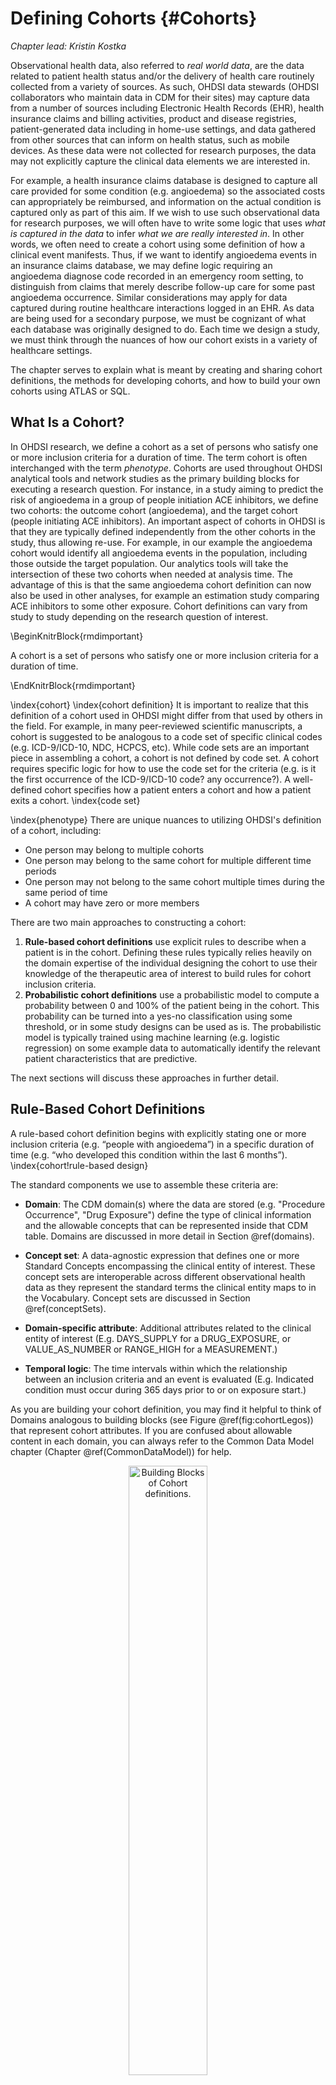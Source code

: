 # Defining Cohorts {#Cohorts}

*Chapter lead: Kristin Kostka*

Observational health data, also referred to *real world data*, are the data related to patient health status and/or the delivery of health care routinely collected from a variety of sources. As such, OHDSI data stewards (OHDSI collaborators who maintain data in CDM for their sites) may capture data from a number of sources including Electronic Health Records (EHR), health insurance claims and billing activities, product and disease registries, patient-generated data including in home-use settings, and data gathered from other sources that can inform on health status, such as mobile devices. As these data were not collected for research purposes, the data may not explicitly capture the clinical data elements we are interested in.

For example, a health insurance claims database is designed to capture all care provided for some condition (e.g. angioedema) so the associated costs can appropriately be reimbursed, and information on the actual condition is captured only as part of this aim. If we wish to use such observational data for research purposes, we will often have to write some logic that uses *what is captured in the data* to infer *what we are really interested in*. In other words, we often need to create a cohort using some definition of how a clinical event manifests. Thus, if we want to identify angioedema events in an insurance claims database, we may define logic requiring an angioedema diagnose code recorded in an emergency room setting, to distinguish from claims that merely describe follow-up care for some past angioedema occurrence. Similar considerations may apply for data captured during routine healthcare interactions logged in an EHR. As data are being used for a secondary purpose, we must be cognizant of what each database was originally designed to do. Each time we design a study, we must think through the nuances of how our cohort exists in a variety of healthcare settings.

The chapter serves to explain what is meant by creating and sharing cohort definitions, the methods for developing cohorts, and how to build your own cohorts using ATLAS or SQL.

## What Is a Cohort?

In OHDSI research, we define a cohort as a set of persons who satisfy one or more inclusion criteria for a duration of time. The term cohort is often interchanged with the term *phenotype*. Cohorts are used throughout OHDSI analytical tools and network studies as the primary building blocks for executing a research question. For instance, in a study aiming to predict the risk of angioedema in a group of people initiation ACE inhibitors, we define two cohorts: the outcome cohort (angioedema), and the target cohort (people initiating ACE inhibitors). An important aspect of cohorts in OHDSI is that they are typically defined independently from the other cohorts in the study, thus allowing re-use. For example, in our example the angioedema cohort would identify all angioedema events in the population, including those outside the target population. Our analytics tools will take the intersection of these two cohorts when needed at analysis time. The advantage of this is that the same angioedema cohort definition can now also be used in other analyses, for example an estimation study comparing ACE inhibitors to some other exposure. Cohort definitions can vary from study to study depending on the research question of interest.

\BeginKnitrBlock{rmdimportant}<div class="rmdimportant">A cohort is a set of persons who satisfy one or more inclusion criteria for a duration of time.
</div>\EndKnitrBlock{rmdimportant}

\index{cohort} \index{cohort definition}
It is important to realize that this definition of a cohort used in OHDSI might differ from that used by others in the field. For example, in many peer-reviewed scientific manuscripts, a cohort is suggested to be analogous to a code set of specific clinical codes (e.g. ICD-9/ICD-10, NDC, HCPCS, etc). While code sets are an important piece in assembling a cohort, a cohort is not defined by code set. A cohort requires specific logic for how to use the code set for the criteria (e.g. is it the first occurrence of the ICD-9/ICD-10 code? any occurrence?). A well-defined cohort specifies how a patient enters a cohort and how a patient exits a cohort.
\index{code set}

\index{phenotype}
There are unique nuances to utilizing OHDSI's definition of a cohort, including:

- One person may belong to multiple cohorts
- One person may belong to the same cohort for multiple different time periods
- One person may not belong to the same cohort multiple times during the same period of time
- A cohort may have zero or more members

There are two main approaches to constructing a cohort:

1. **Rule-based cohort definitions** use explicit rules to describe when a patient is in the cohort. Defining these rules typically relies heavily on the domain expertise of the individual designing the cohort to use their knowledge of the therapeutic area of interest to build rules for cohort inclusion criteria.
2. **Probabilistic cohort definitions** use a probabilistic model to compute a probability between 0 and 100% of the patient being in the cohort. This probability can be turned into a yes-no classification using some threshold, or in some study designs can be used as is. The probabilistic model is typically trained using machine learning (e.g. logistic regression) on some example data to automatically identify the relevant patient characteristics that are predictive.

The next sections will discuss these approaches in further detail.

## Rule-Based Cohort Definitions

A rule-based cohort definition begins with explicitly stating one or more inclusion criteria (e.g. “people with angioedema”) in a specific duration of time (e.g. “who developed this condition within the last 6 months”). \index{cohort!rule-based design}

The standard components we use to assemble these criteria are:

- **Domain**: The CDM domain(s) where the data are stored (e.g. "Procedure Occurrence", "Drug Exposure") define the type of clinical information and the allowable concepts that can be represented inside that CDM table. Domains are discussed in more detail in Section \@ref(domains).

- **Concept set**: A data-agnostic expression that defines one or more Standard Concepts encompassing the clinical entity of interest. These concept sets are interoperable across different observational health data as they represent the standard terms the clinical entity maps to in the Vocabulary. Concept sets are discussed in Section \@ref(conceptSets).

- **Domain-specific attribute**: Additional attributes related to the clinical entity of interest (E.g. DAYS_SUPPLY for a DRUG_EXPOSURE, or VALUE_AS_NUMBER or RANGE_HIGH for a MEASUREMENT.)

- **Temporal logic**:  The time intervals within which the relationship between an inclusion criteria and an event is evaluated (E.g. Indicated condition must occur during 365 days prior to or on exposure start.)

As you are building your cohort definition, you may find it helpful to think of Domains analogous to building blocks (see Figure \@ref(fig:cohortLegos)) that represent cohort attributes. If you are confused about allowable content in each domain, you can always refer to the Common Data Model chapter (Chapter \@ref(CommonDataModel)) for help.

<div class="figure" style="text-align: center">
<img src="images/Cohorts/cohort-legos.png" alt="Building Blocks of Cohort definitions." width="50%" />
<p class="caption">(\#fig:cohortLegos)Building Blocks of Cohort definitions.</p>
</div>

When creating a cohort definition, you need to ask yourself the following questions:

- *What initial event defines the time of cohort entry?*
- *What inclusion criteria are applied to the initial events?*
- *What defines the time of cohort exit?*

**Cohort entry event**: The cohort entry event (initial event) defines the time when people enter the cohort, called the **cohort index date**. A cohort entry event can be any event recorded in the CDM such as drug exposures, conditions, procedures, measurements and visits. Initial events are defined by the CDM domain where the data are stored (e.g. PROCEDURE_OCCURRENCE, DRUG_EXPOSURE, etc), the concept sets built to identify the clinical activity (e.g. SNOMED codes for conditions, RxNorm codes for drugs) as well as any other specific attributes (e.g. age at occurrence, first diagnosis/procedure/etc, specifying start and end date, specifying visit type or criteria, days supply, etc). The set of people having an entry event is referred to as the **initial event cohort**.  \index{cohort!entry event}

**Inclusion criteria**: Inclusion criteria are applied to the initial event cohort to further restrict the set of people. Each inclusion criterion is defined by the CDM domain(s) where the data are stored, concept set(s) representing the clinical activity, domain-specific attributes (e.g. days supply, visit type, etc), and the temporal logic relative to the cohort index date. Each inclusion criterion can be evaluated to determine the impact of the criteria on the attrition of persons from the initial event cohort. The **qualifying cohort** is defined as all people in the initial event cohort that satisfy all inclusion criteria. \index{cohort!inclusion criteria}

**Cohort exit criteria**: The cohort exit event signifies when a person no longer qualifies for cohort membership. Cohort exit can be defined in multiple ways such as the end of the observation period, a fixed time interval relative to the initial entry event, the last event in a sequence of related observations (e.g. persistent drug exposure) or through other censoring of observation period. Cohort exit strategy will impact whether a person can belong to the cohort multiple times during different time intervals.\index{cohort!exit criteria}

\BeginKnitrBlock{rmdimportant}<div class="rmdimportant">In the OHDSI tools there is no distinction between inclusion and exclusion criteria. All criteria are formulated as inclusion criteria. For example, the exclusion criterion "Exclude people with prior hypertension" can be formulated as the inclusion criterion "Include people with 0 occurrences of prior hypertension".
</div>\EndKnitrBlock{rmdimportant}

## Concept Sets {#conceptSets}

\index{concept set}

A concept set is an expression representing a list of concepts that can be used as a reusable component in various analyses. It can be thought of as a standardized, computer-executable equivalent of the code lists often used in observational studies. A concept set expression consists of a list of concepts with the following attributes:

- **Exclude**: Exclude this concept (and any of its descendants if selected) from the concept set.
- **Descendants**: Consider not only this concept, but also all of its descendants.
- **Mapped**: Allow to search for non-standard concepts.

For example, a concept set expression could contains two concepts as depicted in Table \@ref(tab:conceptSetExpression). Here we include concept [4329847](http://athena.ohdsi.org/search-terms/terms/4329847) ("Myocardial infarction") and all of its descendants, but exclude concept [314666](http://athena.ohdsi.org/search-terms/terms/314666) ("Old myocardial infarction") and all of its descendants.

Table: (\#tab:conceptSetExpression) An example concept set expression.

| Concept Id | Concept Name | Excluded | Descendants | Mapped |
| ---------- |:------------ | -------- | ----------- | ------ |
| 4329847    | Myocardial infarction | NO | YES | NO |
| 314666     | Old myocardial infarction | YES | YES | NO |

As shown in Figure \@ref(fig:conceptSet), this will include "Myocardial infarction" and all of its descendants except "Old myocardial infarction" and its descendants. In total, this concept set expression implies nearly a hundred Standard Concepts. These Standard Concepts in turn reflect hundreds of source codes (e.g. ICD-9 and ICD-10 codes) that may appear in the various databases.

<div class="figure" style="text-align: center">
<img src="images/Cohorts/conceptSet.png" alt="A concept set including &quot;Myocardial infarction&quot; (with descendants), but excluding &quot;Old myocardial infarction&quot; (with descendants)." width="100%" />
<p class="caption">(\#fig:conceptSet)A concept set including "Myocardial infarction" (with descendants), but excluding "Old myocardial infarction" (with descendants).</p>
</div>

## Probabilistic Cohort Definitions

Rule-based cohort definitions are a popular method for assembling cohort definitions. However, assembling necessary expert consensus to create a study cohort can be prohibitively time consuming. Probabilistic cohort design is an alternative, machine-driven method to expedite the selection of cohort attributes. In this approach, supervised machine learning allows a phenotyping algorithm to learn from a set of labeled examples (cases) of what attributes contribute to cohort membership. This algorithm can then be used to better ascertain the defining characteristics of a phenotype and what trade-offs occur in overall study accuracy when choosing to modify phenotype criteria. \index{cohort!probabilistic design}

An example of applying this approach on data in the CDM is the APHRODITE (Automated PHenotype Routine for Observational Definition, Identification, Training and Evaluation) R-package[^aphroditeUrl] . This package provides a cohort building framework that combines the ability of learning from imperfectly labeled data. [@Banda2017APHRODITE] \index{APHRODITE}

[^aphroditeUrl]: https://github.com/OHDSI/Aphrodite

## Cohort Definition Validity

When you are building a cohort, you should consider which of these is more important to you: *finding all the eligible patients?* versus *Getting only the ones you are confident about?*

Your strategy to construct your cohort will depend on the clinical stringency of how your expert consensus defines the disease. This is to say, the right cohort design will depend on the question you’re trying to answer. You may opt to build a cohort definition that uses everything you can get, uses the lowest common denominator so you can share it across OHDSI sites or is a compromise of the two. It is ultimately at the researcher’s discretion what threshold of stringency is necessary to adequately study the cohort of interest.

As mentioned at the beginning of the chapter, a cohort definition is an attempt to infer something we would like to observe from the data that is recorded. This begs the question how well we succeeded in that attempt. In general, the validation of a rule-based cohort definition or probabilistic algorithm can be thought of as a test of the proposed cohort compared to some form of “gold standard” reference (e.g. manual chart review of cases). This is discussed in detail in Chapter \@ref(ClinicalValidity) ("Clinical Validity").

### OHDSI Gold Standard Phenotype Library

To assist the community in the inventory and overall evaluation of existing cohort definitions and algorithms, the OHDSI Gold Standard Phenotype Library (GSPL) Workgroup was formed. The purpose of the GSPL workgroup is to develop a community-backed phenotype library from rules-based and probabilistic methods. The GSPL enable members of the OHDSI community to find, evaluate, and utilize community-validated cohort definitions for research and other activities. These “gold standard” definitions will reside in a library, the entries of which are held to specific standards of design and evaluation. For additional information related to the GSPL, consult the OHDSI workgroup page.[^gsplUrl] Research within this workgroup includes APHRODITE [@Banda2017APHRODITE] and the PheValuator tool [@Swerdel2019phevaluator] , discussed in the prior section, as well as work done to share the Electronic Medical Records and Genomics [eMERGE](https://emerge.mc.vanderbilt.edu/) [Phenotype Library](https://phekb.org/phenotypes) across the OHDSI network [@Hripcsak2019eMERGE]. If phenotype curation is your interest, consider contributing to this workgroup. \index{phenotype library}

[^gsplUrl]: https://www.ohdsi.org/web/wiki/doku.php?id=projects:workgroups:gold-library-wg

## Defining a Cohort for Hypertension

We begin to practice our cohort skills by putting together a cohort definition using a rule-based approach. In this example, we want to find *patients who initiate ACE inhibitors monotherapy as first-line treatments for hypertension*

With this context in mind, we are now going to build our cohort. As we go through this exercise, we will approach building our cohort similar to standard attrition chart. Figure \@ref(fig:CohortPractice) shows the logical framework for how we want to build this cohort.

<div class="figure" style="text-align: center">
<img src="images/Cohorts/CohortPractice.png" alt="Logical Diagram of Intended Cohort" width="100%" />
<p class="caption">(\#fig:CohortPractice)Logical Diagram of Intended Cohort</p>
</div>

You can build a cohort in the user interface of ATLAS or you can write a query directly against your CDM. We will briefly discuss both in this chapter.

## Implementing a Cohort Using ATLAS

To begin in ATLAS, click on the ![](images/Cohorts/cohortdefinition.png) module. When the module loads, click on "New cohort". The next screen you will see will be an empty cohort definition. Figure \@ref(fig:ATLASdefineacohort) shows what you will see on your screen.

<div class="figure" style="text-align: center">
<img src="images/Cohorts/ATLAS-defineacohort.png" alt="New Cohort Definition" width="100%" />
<p class="caption">(\#fig:ATLASdefineacohort)New Cohort Definition</p>
</div>

Before you do anything else, you are encouraged to change the name of the cohort from "New Cohort Definition" to your own unique name for this cohort. You may opt for a name like "New users of ACE inhibitors as first-line monotherapy for hypertension".

\BeginKnitrBlock{rmdimportant}<div class="rmdimportant">ATLAS will not allow two cohorts to have the same exact names. ATLAS will give you a pop-up error message if you choose a name already used by another ATLAS cohort.</div>\EndKnitrBlock{rmdimportant}

Once you have chosen a name, you can save the cohort by clicking ![](images/Cohorts/save.png).


### Initial Event Criteria

Now we can proceed with defining the initial cohort event. You will click "Add initial event". You now have to pick which domain you are building a criteria around. You may ask yourself, "how do I know which domain is the initial cohort event?" Let's figure that out.

<div class="figure" style="text-align: center">
<img src="images/Cohorts/ATLAS-initialevent.png" alt="Adding an Initial Event" width="100%" />
<p class="caption">(\#fig:ATLASinitialevent)Adding an Initial Event</p>
</div>

As we see in Figure \@ref(fig:ATLASinitialevent), ATLAS provides descriptions below each criteria to help you. If we were building a CONDITION_OCCURRENCE based criteria, our question would be looking for patients with a specific diagnosis. If we were building a DRUG_EXPOSURE based criteria, our question would be looking for patients with a specific drug or drug class. Since we want to find patients who initiate ACE inhibitors monotherapy as first-line treatments for hypertension, we want to choose a DRUG_EXPOSURE criteria. You may say, "but we also care about hypertension as a diagnosis". You are correct. Hypertension is another criterion we will build. However, the cohort start date is defined by the initiation of the ACE inhibitor treatment, which is therefore the initial event. The diagnosis of hypertension is what we call an *additional qualifying criteria*. We will return to this once we build this criteria. We will click "Add Drug Exposure".

The screen will update with your selected criteria but you are not done yet. As we see in Figure \@ref(fig:ATLASdrugexposure), ATLAS does not know what drug we are looking for. We need to tell ATLAS which concept set is associated to ACE inhibitors.

<div class="figure" style="text-align: center">
<img src="images/Cohorts/ATLAS-drugexposure.png" alt="Defining a Drug Exposure" width="100%" />
<p class="caption">(\#fig:ATLASdrugexposure)Defining a Drug Exposure</p>
</div>

### Defining the Concept Set

You will need to click ![](images/Cohorts/downarrow.png) to open the dialogue box that will allow you to retrieve a concept set to define ACE Inhibitors.

#### Scenario 1: You Have Not Built a Concept Set {-}

If you have not assembled your concept sets to apply to your criteria, you will need to do so before you move forward. You may build a concept set within the cohort definition by navigating to the "Concept set" tab and clicking "New Concept Set". You will need to rename the concept set from "Unnamed Concept Set" to a name of your choosing. From there you can use the ![](images/Cohorts/search-2.png) module to look for clinical concepts that represent ACE inhibitors (Figure \@ref(fig:aceinhibitors)).

<div class="figure" style="text-align: center">
<img src="images/Cohorts/aceinhibitors.png" alt="Searching the Vocabulary - ACE Inhibitors" width="100%" />
<p class="caption">(\#fig:aceinhibitors)Searching the Vocabulary - ACE Inhibitors</p>
</div>

When you have found terms that you would like to use to define this drug exposure, you can select the concept by clicking on ![](images/Cohorts/shoppingcart.png). You can return to your cohort definition by using the left arrow in the top left of Figure \@ref(fig:aceinhibitors). You can refer back to Chapter \@ref(StandardizedVocabularies) (Standardized Vocabularies) on how to navigate the vocabularies to find clinical concepts of interest.

Figure \@ref(fig:aceConceptSetExpression) shows our concept set expression. We selected all ACE inhibitor ingredients we are interested in, and include all their descendants, thus including all drugs that contain any of these ingredients. We can click on "Included concepts" to see all 21,536 concepts implied by this expression, or we can click on "Included Source Codes" to explore all source codes in the various coding systems that are implied.

<div class="figure" style="text-align: center">
<img src="images/Cohorts/aceConceptSetExpression.png" alt="A concept set containing ACE inhibitor drugs." width="100%" />
<p class="caption">(\#fig:aceConceptSetExpression)A concept set containing ACE inhibitor drugs.</p>
</div>

#### Scenario 2: You Have Already Built a Concept Set{-}

If you have already created a concept set and saved it in ATLAS, you can click to "Import Concept Set". A dialogue box will open that will be prompt you to find your concept in the concept set repository of your ATLAS as shown in Figure \@ref(fig:ATLASfindyourconcept). In the example figure the user is retrieving concept sets stored in ATLAS. The user typed in the name given to this concept set "ace inhibitors" in the right hand search. This shortened the concept set list to only concepts with matching names. From there, the user can click on the row of the concept set to select it. (Note: the dialogue box will disappear once you have selected a concept set.)  You will know this action is successful when the Any Drug box is updated with the name of the concept set you selected.

<div class="figure" style="text-align: center">
<img src="images/Cohorts/ATLAS-findingyourconcept.png" alt="Importing a Concept Set from ATLAS Repository" width="100%" />
<p class="caption">(\#fig:ATLASfindyourconcept)Importing a Concept Set from ATLAS Repository</p>
</div>

### Additional Initial Event Criteria

Now that you've attached a concept set, you are not done yet. Your question is looking for new users or the first time in someone's history they are exposed to ACE inhibitors. This translates to the *first exposure* of ACE inhibitors in the patient's record. To specify this, you need to click "+Add attribute". You will want to select the "Add first exposure criteria". Notice, you could specify other attributes of a criteria you build. You could specify an attribute of age at occurrence, the date of occurrence, gender or other attributes related to the drug. Criteria available for selection will look different for each domain.

From there, the window will automatically close. Once selected, this additional attribute will show up in the same box as the initial criteria (see Figure \@ref(fig:initialEventAce)).

\BeginKnitrBlock{rmdimportant}<div class="rmdimportant">The current design of ATLAS may confuse some. Despite its appearance, the ![](images/Cohorts/redX.png) is not intended to mean "No". It is an actionable feature to allow the user to delete the criteria. If you click ![](images/Cohorts/redX.png), this criteria will go away. Thus, you need to leave the criteria with the ![](images/Cohorts/redX.png) to keep the criteria active.
</div>\EndKnitrBlock{rmdimportant}

Now you have built an initial qualifying event. To ensure you are capturing the first observed drug exposure, you will want to add a look-back window to know that you are looking at enough of the patient's history to know what comes first. It is possible that a patient with a short observation period may have received an exposure elsewhere that we do not see. We cannot control this but we can mandate a minimum amount of time the patient must be in the data prior to the index date You can do this by adjusting the continuous observation drop downs. You could also click the box and type in a value to these windows. We will require 365 days of continuous observation prior to the initial event. You will update your observation period to: *with continuous observation of 365 days before*, as shown in Figure \@ref(fig:initialEventAce). This look-back window is the discretion of your study team. You may choose differently in other cohorts. This creates, as best as we are able, a minimum period of time we see the patient to ensure we are capturing the first record. This criteria is about prior history and does not involve time after the index event. Therefore, we require 0 days after the index event. Our qualifying event is the first-ever use of ACE inhibitors. Thus, we limit initial events to the "earliest event" per person.

<div class="figure" style="text-align: center">
<img src="images/Cohorts/initialEventAce.png" alt="Setting the required continuous observation before the index date." width="100%" />
<p class="caption">(\#fig:initialEventAce)Setting the required continuous observation before the index date.</p>
</div>

To further explain how this logic comes together, you can think about assembling patient timelines.

<div class="figure" style="text-align: center">
<img src="images/Cohorts/EarliestEventExplained.png" alt="Explaining patient eligibility by criteria applied" width="100%" />
<p class="caption">(\#fig:EarliestEventExplained)Explaining patient eligibility by criteria applied</p>
</div>

In Figure \@ref(fig:EarliestEventExplained), each line represents a single patient that may be eligible to join the cohort. The filled in stars represent a time the patient fulfills the specified criteria. As additional criteria is applied, you may see some stars are a lighter shade. This means that these patients have other records that satisfy the criteria but there is another record that proceeds that. By the time we get to the last criteria, we are looking at the cumulative view of patients who have ACE inhibitors for the first time and have 365 days prior to the first-time occurrence. Logically, limiting to the initial event is redundant though it is helpful to maintain our explicit logic in every selection we make. When you are building your own cohorts, you may opt to engage the Researchers section of the [OHDSI Forum](http://forums.ohdsi.org) to get a second opinion on how to construct your cohort logic.

### Inclusion Criteria

Once we have specified a cohort entry event, you could proceed to one of two places to add your additional qualifying events: "Restrict initial events" and "New inclusion criteria". The fundamental difference between these two options is what interim information you want ATLAS to serve back to you. If you add additional qualifying criteria into the Cohort Entry Event box by selecting "Restrict initial events", when you choose to generate a count in ATLAS, you will only get back the number of people who meet ALL of these criteria. If you opt to add criteria into the "New inclusion criteria", you will get an attrition chart to show you how many patients are lost by applying additional inclusion criteria. It is highly encouraged to utilize the Inclusion Criteria section so you can understand the impact of each rule on the overall success of the cohort definition. You may find a certain inclusion criteria severely limits the number of people who end up in the cohort. You may choose to relax this criterion to get a larger cohort. This will ultimately be at the discretion of the expert consensus assembling this cohort.

You will now want to click "New inclusion criteria" to add a subsequent piece of logic about membership to this cohort. The functionality in this section is identical to the way we discussed building cohort criteria above. You may specific the criteria and add specific attributes. Our first additional criteria is to subset the cohort to only patients: *With at least 1 occurrence of hypertension disorder between 365 and 0 days after index date (first initiation of an ACE inhibitor)*. You will click "New inclusion criteria" to add a new criteria. You should name your criteria and, if desired, put a little description of what you are looking for. This is for your own purposes to recall what you build -- it will not impact the integrity of the cohort you are defining.

Once you have annotated this new criteria, you will click on the "+Add criteria to group" button to build your actual criteria for this rule. This button functions similar to the "Add Initial Event" except we are no longer specifying an initial event. We could add multiple criteria to this -- which is why it specifies "add criteria to group". An example would be if you have multiple ways of finding a disease (e.g. logic for a CONDITION_OCCURRENCE, logic using a DRUG_EXPOSURE as a proxy for this condition, logic for using a MEASUREMENT as a proxy for this condition). These would be separate domains and require different criteria but can be grouped into one criteria looking for this condition. In this case, we want to find a diagnosis of hypertension so we "Add condition occurrence".  We will follow similar steps as we did with the initial event by attaching a concept set to this record. We also want to specify the event starts between 365 days before and 0 days after the index date (the occurrence of the first ACE inhibitor use). Now check your logic against Figure \@ref(fig:ATLASIC1).

<div class="figure" style="text-align: center">
<img src="images/Cohorts/ATLAS-IC1.png" alt="Additional Inclusion criteria 1" width="100%" />
<p class="caption">(\#fig:ATLASIC1)Additional Inclusion criteria 1</p>
</div>

You will then want to add another criterion to look for patients: *with exactly 0 occurrences of hypertension drugs ALL days before and 1 day before index start date (no exposure to HT drugs before an ACE inhibitor)*. This process begins as we did before by clicking  the "New inclusion criteria" button, adding your annotations to this criterion and then clicking "+Add criteria to group". This is a DRUG_EXPOSURE so you will click "Add Drug Exposure", attach a concept set for hypertensive drugs, and will specify ALL days before and 0 days after (or "1 days before" is equivalent as seen in figure) the index date. Make sure to confirm you have *exactly 0* occurrence selected. Now check your logic against Figure \@ref(fig:ATLASIC2).

<div class="figure" style="text-align: center">
<img src="images/Cohorts/ATLAS-IC2.png" alt="Additional Inclusion Criteria 2" width="100%" />
<p class="caption">(\#fig:ATLASIC2)Additional Inclusion Criteria 2</p>
</div>

You may be confused why "having no occurrences" is coded as "exactly 0 occurrences." This is a nuance of how ATLAS consumes knowledge. ATLAS only consumes inclusion criteria. You must use logical operators to indicate when you want the absence of a specific attribute such as: "Exactly 0." Over time you will become more familiar with the logical operators available in ATLAS criteria.

Lastly, you will want to add your another criterion to look for patients: *with exactly 1 occurrence of hypertension drugs between 0 days before and 7 days after index start date AND can only start one HT drug (an ACE inhibitor)* . This process begins as we did before by clicking  the "New inclusion criteria" button, adding your annotations to this criterion and then clicking "+Add criteria to group". This is a DRUG_ERA so you will click "Add Drug Era", attach a concept set for hypertensive drugs, and will specify 0 days before and 7 days after the index date. Now check your logic against Figure \@ref(fig:ATLASIC3).

<div class="figure" style="text-align: center">
<img src="images/Cohorts/ATLAS-IC3.png" alt="Additional Inclusion Criteria 3" width="100%" />
<p class="caption">(\#fig:ATLASIC3)Additional Inclusion Criteria 3</p>
</div>

### Cohort Exit Criteria

You have now added all of your qualifying inclusion criteria. You must now specify your cohort exit criteria. You will ask yourself, "when are people no longer eligible to be included in this cohort?" In this cohort, we are following new-users of a drug exposure. We want to look at continuous observation period as it relates to the drug exposure. As such, the exit criterion is specified to follow for the entirety of the continuous drug exposure. If there is a subsequent break in the drug exposure, the patient will exit the cohort at this time. We do this as we cannot determine what happened to the person during the break in the drug exposure. We can also set a criteria on the persistence window to specify an allowable gap between drug exposures. In this case, our experts leading this study concluded that a maximum of 30 days between exposure records is allowable when inferring the era of persistence exposure.

**Why are gaps allowed?** In some data sets, we see only portions of clinical interactions. Drug exposures, in particular, may represent a dispense of a prescription that can cover a certain period of time. Thus, we allow a certain amount of time between drug exposures as we know the patient may logically still have access to the initial drug exposure because the unit of dispense exceeded one day.

We can configure this by selecting the Event will persist "end of a continuous drug exposure". We then will add our persistence window to "allow for a maximum of 30 days" and append the concept set for "ACE inhibitors". Now check your logic against Figure \@ref(fig:ATLAScohortexit).

<div class="figure" style="text-align: center">
<img src="images/Cohorts/cohort-exit.png" alt="Cohort Exit Criteria" width="100%" />
<p class="caption">(\#fig:ATLAScohortexit)Cohort Exit Criteria</p>
</div>

In the case of this cohort, there are no other censoring events. However, you may build other cohorts where you need to specify this criteria. You would proceed similarly to the way we have added other attributes to this cohort definition. You have now successfully finished creating your cohort. Make sure to hit the ![](images/Cohorts/save.png) button. Congratulations! Building a cohort is the most important building block of answering a question in the OHDSI tools. You can now use the "Export" tab to share your cohort definition to other collaborators in the form of SQL code or JSON files to load into ATLAS.

## Implementing the Cohort Using SQL

Here we describe how to create the same cohort, but using SQL and R. As discussed in Chapter \@ref(SqlAndR), OHDSI provides two R packages, called SqlRender and DatabaseConnector, which together allow writing SQL code that can be automatically translated and executed against a wide variety of database platforms.

For clarity, we will split the SQL into several chunks, each chunk generating a temp table that is used in the next. This is likely not the most computationally efficient way to do it, but it is easier to read than a single very long statement.

### Connecting to the Database

We first need to tell R how to connect to the server. We use the [DatabaseConnector](https://ohdsi.github.io/DatabaseConnector/) package, which provides a function called `createConnectionDetails`. Type `?createConnectionDetails` for the specific settings required for the various database management systems (DBMS). For example, one might connect to a PostgreSQL database using this code:


```r
library(CohortMethod)
connDetails <- createConnectionDetails(dbms = "postgresql",
                                       server = "localhost/ohdsi",
                                       user = "joe",
                                       password = "supersecret")

cdmDbSchema <- "my_cdm_data"
cohortDbSchema <- "scratch"
cohortTable <- "my_cohorts"
```

The last three lines define the `cdmDbSchema`, `cohortDbSchema`, and `cohortTable` variables. We will use these later to tell R where the data in CDM format live, and where the cohorts of interest have to be created. Note that for Microsoft SQL Server, database schemas need to specify both the database and the schema, so for example `cdmDbSchema <- "my_cdm_data.dbo"`.

### Specifying the Concepts

For readability we will define the concept IDs we need in R, and pass them to the SQL:


```r
aceI <- c(1308216, 1310756, 1331235, 1334456, 1335471, 1340128, 1341927,
          1342439, 1363749, 1373225)

hypertension <- 316866

allHtDrugs <- c(904542, 907013, 932745, 942350, 956874, 970250, 974166,
                  978555, 991382, 1305447, 1307046, 1307863, 1308216,
                  1308842, 1309068, 1309799, 1310756, 1313200, 1314002,
                  1314577, 1317640, 1317967, 1318137, 1318853, 1319880,
                  1319998, 1322081, 1326012, 1327978, 1328165, 1331235,
                  1332418, 1334456, 1335471, 1338005, 1340128, 1341238,
                  1341927, 1342439, 1344965, 1345858, 1346686, 1346823,
                  1347384, 1350489, 1351557, 1353766, 1353776, 1363053,
                  1363749, 1367500, 1373225, 1373928, 1386957, 1395058,
                  1398937, 40226742, 40235485)
```

### Finding First Use

We will first find first use of ACE inhibitors for each patient:


```r
conn <- connect(connectionDetails)

sql <- "SELECT person_id AS subject_id,
  MIN(drug_exposure_start_date) AS cohort_start_date
INTO #first_use
FROM @cdm_db_schema.drug_exposure
INNER JOIN @cdm_db_schema.concept_ancestor
  ON descendant_concept_id = drug_concept_id
WHERE ancestor_concept_id IN (@ace_i)
GROUP BY person_id;"

renderTranslateExecuteSql(conn,
                          sql,
                          cdm_db_schema = cdmDbSchema,
                          ace_i = aceI)
```

Note that we join the DRUG_EXPOSURE table to the CONCEPT_ANCESTOR table to find all drugs that contain an ACE inhibitor.

### Require 365 Days of Prior Observation

Next, we require 365 of continuous prior observation by joining to the OBSERVATION_PERIOD table:


```r
sql <- "SELECT subject_id,
  cohort_start_date
INTO #has_prior_obs
FROM #first_use
INNER JOIN @cdm_db_schema.observation_period
  ON subject_id = person_id
    AND observation_period_start_date <= cohort_start_date
    AND observation_period_end_date >= cohort_start_date
WHERE DATEADD(DAY, 365, observation_period_start_date) < cohort_start_date;"

renderTranslateExecuteSql(conn, sql, cdm_db_schema = cdmDbSchema)
```

### Require Prior Hypertension

We require a hypertension diagnosis in the 365 days prior:


```r
sql <- "SELECT DISTINCT subject_id,
  cohort_start_date
INTO #has_ht
FROM #has_prior_obs
INNER JOIN @cdm_db_schema.condition_occurrence
  ON subject_id = person_id
    AND condition_start_date <= cohort_start_date
    AND condition_start_date >= DATEADD(DAY, -365, cohort_start_date)
INNER JOIN @cdm_db_schema.concept_ancestor
  ON descendant_concept_id = condition_concept_id
WHERE ancestor_concept_id = @hypertension;"

renderTranslateExecuteSql(conn,
                          sql,
                          cdm_db_schema = cdmDbSchema,
                          hypertension = hypertension)
```

Note that we `SELECT DISTINCT`, because else if a person has multiple hypertension diagnoses in their past, we would create duplicate cohort entries.

### No Prior Treatment

We require no prior exposure to any hypertension treatment:


```r
sql <- "SELECT subject_id,
  cohort_start_date
INTO #no_prior_ht_drugs
FROM #has_ht
LEFT JOIN (
  SELECT *
  FROM @cdm_db_schema.drug_exposure
  INNER JOIN @cdm_db_schema.concept_ancestor
    ON descendant_concept_id = drug_concept_id
  WHERE ancestor_concept_id IN (@all_ht_drugs)
) ht_drugs
  ON subject_id = person_id
    AND drug_exposure_start_date < cohort_start_date
WHERE person_id IS NULL;"

renderTranslateExecuteSql(conn,
                          sql,
                          cdm_db_schema = cdmDbSchema,
                          all_ht_drugs = allHtDrugs)
```

Note that we use a left join, and only allow rows where the person_id, which comes from the DRUG_EXPOSURE table is NULL, meaning no matching record was found.

### Monotherapy

We require there to be only one exposure to hypertension treatment in the first seven days of the cohort entry:


```r
sql <- "SELECT subject_id,
  cohort_start_date
INTO #monotherapy
FROM #no_prior_ht_drugs
INNER JOIN @cdm_db_schema.drug_exposure
  ON subject_id = person_id
    AND drug_exposure_start_date >= cohort_start_date
    AND drug_exposure_start_date <= DATEADD(DAY, 7, cohort_start_date)
INNER JOIN @cdm_db_schema.concept_ancestor
  ON descendant_concept_id = drug_concept_id
WHERE ancestor_concept_id IN (@all_ht_drugs)
GROUP BY subject_id,
  cohort_start_date
HAVING COUNT(*) = 1;"

renderTranslateExecuteSql(conn,
                          sql,
                          cdm_db_schema = cdmDbSchema,
                          all_ht_drugs = allHtDrugs)
```

### Cohort Exit

We have now fully specified our cohort except the cohort end date. The cohort is defined to end when the exposure stops, allowing for a maximum 30-day gap between subsequent exposures. This means we need to not only consider the first drug exposure, but also subsequent drug exposures to ACE inhibitors. The SQL for combining subsequent exposures into eras can be highly complex. Luckily, standard code has been defined that can efficiently create eras. (This code was written by Chris Knoll, and is often referred to within OHDSI as 'the magic'). We first create a temp table containing all exposures we wish to merge:


```r
sql <- "
  SELECT person_id,
    CAST(1 AS INT) AS concept_id,
    drug_exposure_start_date AS exposure_start_date,
    drug_exposure_end_date AS exposure_end_date
  INTO #exposure
  FROM @cdm_db_schema.drug_exposure
  INNER JOIN @cdm_db_schema.concept_ancestor
    ON descendant_concept_id = drug_concept_id
  WHERE ancestor_concept_id IN (@ace_i);"
renderTranslateExecuteSql(conn,
                          sql,
                          cdm_db_schema = cdmDbSchema,
                          ace_i = aceI)
```

We then run the standard code for merging sequential exposures:


```r
sql <- "
SELECT ends.person_id AS subject_id,
	ends.concept_id AS cohort_definition_id,
  MIN(exposure_start_date) AS cohort_start_date,
  ends.era_end_date AS cohort_end_date
INTO #exposure_era
FROM (
  SELECT exposure.person_id,
    exposure.concept_id,
    exposure.exposure_start_date,
    MIN(events.end_date) AS era_end_date
  FROM #exposure exposure
  JOIN (
--cteEndDates
    SELECT person_id,
      concept_id,
      DATEADD(DAY, - 1 * @max_gap, event_date) AS end_date
    FROM (
      SELECT person_id,
        concept_id,
        event_date,
        event_type,
        MAX(start_ordinal) OVER (
          PARTITION BY person_id ,concept_id ORDER BY event_date,
              event_type ROWS UNBOUNDED PRECEDING
          ) AS start_ordinal,
        ROW_NUMBER() OVER (
          PARTITION BY person_id, concept_id ORDER BY event_date,
            event_type
          ) AS overall_ord
      FROM (
-- select the start dates, assigning a row number to each
        SELECT person_id,
          concept_id,
          exposure_start_date AS event_date,
          0 AS event_type,
          ROW_NUMBER() OVER (
            PARTITION BY person_id, concept_id ORDER BY exposure_start_date
            ) AS start_ordinal
        FROM #exposure exposure

        UNION ALL
-- add the end dates with NULL as the row number, padding the end dates by
-- @max_gap to allow a grace period for overlapping ranges.

        SELECT person_id,
          concept_id,
          DATEADD(day, @max_gap, exposure_end_date),
          1 AS event_type,
          NULL
        FROM #exposure exposure
        ) rawdata
    ) events
  WHERE 2 * events.start_ordinal - events.overall_ord = 0
  ) events
  ON exposure.person_id = events.person_id
      AND exposure.concept_id = events.concept_id
      AND events.end_date >= exposure.exposure_end_date
  GROUP BY exposure.person_id,
      exposure.concept_id,
      exposure.exposure_start_date
  ) ends
GROUP BY ends.person_id,
  concept_id,
  ends.era_end_date;"

renderTranslateExecuteSql(conn,
                          sql,
                          cdm_db_schema = cdmDbSchema,
                          max_gap = 30)
```

This code merges all subsequent exposures, allowing for a gap between exposures as defined by the `max_gap` argument. The resulting drug exposure eras are written to a temp table called `#exposure_era`.

Next, we simply join these ACE inhibitor exposure eras to our original cohort to use the era end dates as our cohort end dates:


```r
sql <- "SELECT ee.subject_id,
  CAST(1 AS INT) AS cohort_definition_id,
  ee.cohort_start_date,
  ee.cohort_end_date
INTO @cohort_db_schema.@cohort_table
FROM #monotherapy mt
INNER JOIN #exposure_era ee
  ON mt.subject_id = ee.subject_id
    AND mt.cohort_start_date = ee.cohort_start_date;"

renderTranslateExecuteSql(conn,
                          sql,
                          cohort_db_schema = cohortDbSchema,
                          cohort_table = cohortTable)
```

Here we store the final cohort in schema and table we defined earlier. We assign it a cohort definition ID of 1, to distinguish it from other cohorts we may wish to store in the same table.

### Cleanup

Finally, it is always recommend to clean up any temp tables that were created, and disconnect from the database server:


```r
sql <- "TRUNCATE TABLE #first_use;
DROP TABLE #first_use;

TRUNCATE TABLE #has_prior_obs;
DROP TABLE #has_prior_obs;

TRUNCATE TABLE #has_ht;
DROP TABLE #has_ht;

TRUNCATE TABLE #no_prior_ht_drugs;
DROP TABLE #no_prior_ht_drugs;

TRUNCATE TABLE #monotherapy;
DROP TABLE #monotherapy;

TRUNCATE TABLE #exposure;
DROP TABLE #exposure;

TRUNCATE TABLE #exposure_era;
DROP TABLE #exposure_era;"

renderTranslateExecuteSql(conn, sql)

disconnect(conn)
```


## Summary

\BeginKnitrBlock{rmdsummary}<div class="rmdsummary">- A cohort is set of persons who satisfy one or more inclusion criteria for a duration of time.

- A cohort definition is the description of logic used for identifying a particular cohort.

- Cohorts are used (and re-used) throughout the OHDSI analytics tools to define for example the exposures and outcomes of interest.

- There are two major approaches to building a cohort: rule-based and probabilistic.

- Rule-based cohort definitions can be created in ATLAS, or using SQL
</div>\EndKnitrBlock{rmdsummary}

## Exercises

#### Prerequisites {-}

For the first exercise, access to an ATLAS instance is required. You can use the instance at [http://atlas-demo.ohdsi.org](http://atlas-demo.ohdsi.org), or any other instance you have access to.

\BeginKnitrBlock{exercise}<div class="exercise"><span class="exercise" id="exr:exerciseCohortsAtlas"><strong>(\#exr:exerciseCohortsAtlas) </strong></span>Use ATLAS to create a cohort definition following these criteria:

- New users of diclofenac
- Ages 16 or older
- With at least 365 days of continuous observation prior to exposure
- Without prior exposure to any NSAID (Non-Steroidal Anti-Inflammatory Drug)
- Without prior diagnosis of cancer
- With cohort exit defined as discontinuation of exposure (allowing for a 30-day gap)
</div>\EndKnitrBlock{exercise}

#### Prerequisites {-}

For the second exercise we assume R, R-Studio and Java have been installed as described in Section \@ref(installR). Also required are the [SqlRender](https://ohdsi.github.io/SqlRender/), [DatabaseConnector](https://ohdsi.github.io/DatabaseConnector/), and [Eunomia](https://ohdsi.github.io/Eunomia/) packages, which can be installed using:


```r
install.packages(c("SqlRender", "DatabaseConnector", "remotes"))
remotes::install_github("ohdsi/Eunomia", ref = "v1.0.0")
```

The Eunomia package provides a simulated dataset in the CDM that will run inside your local R session. The connection details can be obtained using:


```r
connectionDetails <- Eunomia::getEunomiaConnectionDetails()
```

The CDM database schema is "main".

\BeginKnitrBlock{exercise}<div class="exercise"><span class="exercise" id="exr:exerciseCohortsSql"><strong>(\#exr:exerciseCohortsSql) </strong></span>Use SQL and R to create a cohort for acute myocardial infarction (AMI) in the existing COHORT table, following these criteria:

- An occurrence of a myocardial infarction diagnose (concept 4329847 "Myocardial infarction" and all of its descendants, excluding concept 314666 "Old myocardial infarction" and any of its descendants).
- During an inpatient or ER visit (concepts 9201, 9203, and 262 for "Inpatient visit", "Emergency Room Visit", and "Emergency Room and Inpatient Visit", respectively).
</div>\EndKnitrBlock{exercise}

Suggested answers can be found in Appendix \@ref(Cohortsanswers).

